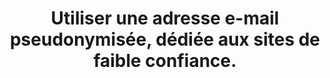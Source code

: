---
categories: category-kW-FytF1BDPDcjYzpVQvr
definitions:
- definition-jQioiU8dZPEem-O9qfucq
risk: Voir son adresse e-mail partagée à des individus malveillants et susceptibles
  de se servir des données à des fins frauduleuses. Recevoir des spams, tentatives
  de phishing ou autres arnaques.
title: Utiliser une adresse e-mail pseudonymisée, dédiée aux sites de faible confiance.
uuid: good-practice-ADnRl8ZMOax0e1T7tMVkR
visibleInCms: true
vulnerability: Communiquer son adresse e-mail sur des sites douteux.
---